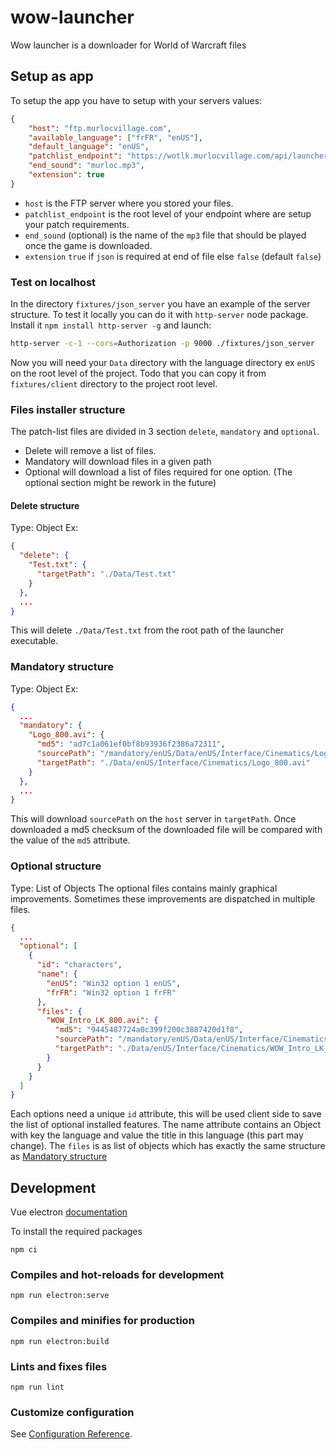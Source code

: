 # wow-launcher
Wow launcher is a downloader for World of Warcraft files

## Setup as app

To setup the app you have to setup with your servers values:
```json
{
    "host": "ftp.murlocvillage.com",
    "available_language": ["frFR", "enUS"],
    "default_language": "enUS",
    "patchlist_endpoint": "https://wotlk.murlocvillage.com/api/launcher",
    "end_sound": "murloc.mp3",
    "extension": true
}
```
- `host` is the FTP server where you stored your files.
- `patchlist_endpoint` is the root level of your endpoint where are setup your patch requirements.
- `end_sound` (optional) is the name of the `mp3` file that should be played once the game is downloaded.
- `extension` `true` if `json` is required at end of file else `false` (default `false`)

### Test on localhost

In the directory `fixtures/json_server` you have an example of the server structure.
To test it locally you can do it with `http-server` node package.
Install it `npm install http-server -g` and launch:
```sh
http-server -c-1 --cors=Authorization -p 9000 ./fixtures/json_server
```

Now you will need your `Data` directory with the language directory ex `enUS` 
on the root level of the project. Todo that you can copy it from `fixtures/client` directory to 
the project root level.

### Files installer structure
The patch-list files are divided in 3 section `delete`, `mandatory` and `optional`.
- Delete will remove a list of files.
- Mandatory will download files in a given path
- Optional will download a list of files required for one option. (The optional section might be rework in the future)

#### Delete structure
Type: Object
Ex:
```json
{
  "delete": {
    "Test.txt": {
      "targetPath": "./Data/Test.txt"
    }
  },
  ...
}
```
This will delete `./Data/Test.txt` from the root path of the launcher executable.

### Mandatory structure
Type: Object
Ex:
```json
{
  ...
  "mandatory": {
    "Logo_800.avi": {
      "md5": "ad7c1a061ef0bf8b93936f2386a72311",
      "sourcePath": "/mandatory/enUS/Data/enUS/Interface/Cinematics/Logo_800.avi",
      "targetPath": "./Data/enUS/Interface/Cinematics/Logo_800.avi"
    }
  },
  ...
}
```
This will download `sourcePath` on the `host` server in `targetPath`.
Once downloaded a md5 checksum of the downloaded file will be compared with the value of the `md5` attribute.

### Optional structure
Type: List of Objects
The optional files contains mainly graphical improvements. 
Sometimes these improvements are dispatched in multiple files. 
```json
{
  ...
  "optional": [
    {
      "id": "characters",
      "name": {
        "enUS": "Win32 option 1 enUS",
        "frFR": "Win32 option 1 frFR"
      },
      "files": {
        "WOW_Intro_LK_800.avi": {
          "md5": "9445487724a0c399f200c3887420d1f8",
          "sourcePath": "/mandatory/enUS/Data/enUS/Interface/Cinematics/WOW_Intro_LK_800.avi",
          "targetPath": "./Data/enUS/Interface/Cinematics/WOW_Intro_LK_800.avi"
        }
      }
    }
  ]
}
```
Each options need a unique `id` attribute, this will be used client side to save the list of optional 
installed features. 
The name attribute contains an Object with key the language and value the title in this language (this part may change).
The `files` is as list of objects which has exactly the same structure as [Mandatory structure](#mandatory-structure)



## Development
Vue electron [documentation](https://medium.com/@bromix/electron-application-with-vue-js-and-vuetify-f2a1f9c749b8)

To install the required packages
```
npm ci
```

### Compiles and hot-reloads for development
```
npm run electron:serve
```

### Compiles and minifies for production
```
npm run electron:build
```

### Lints and fixes files
```
npm run lint
```

### Customize configuration
See [Configuration Reference](https://cli.vuejs.org/config/).

